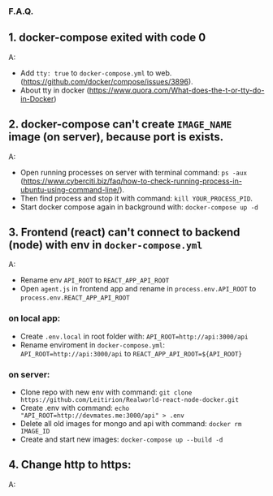 ### F.A.Q.

## 1. docker-compose exited with code 0
A: 
- Add ```tty: true``` to ```docker-compose.yml``` to web. (https://github.com/docker/compose/issues/3896). 
- About tty in docker (https://www.quora.com/What-does-the-t-or-tty-do-in-Docker)

## 2. docker-compose can't create ```IMAGE_NAME``` image (on server), because port is exists.
A: 
- Open running processes on server with terminal command: ```ps -aux``` (https://www.cyberciti.biz/faq/how-to-check-running-process-in-ubuntu-using-command-line/). 
- Then find process and stop it with command: ```kill YOUR_PROCESS_PID```.
- Start docker compose again in background with: ```docker-compose up -d```

## 3. Frontend (react) can't connect to backend (node) with env in ```docker-compose.yml```
A: 
- Rename env ```API_ROOT``` to ```REACT_APP_API_ROOT```
- Open ```agent.js``` in frontend app and rename in ```process.env.API_ROOT``` to ```process.env.REACT_APP_API_ROOT```

### on local app:
- Create ```.env.local``` in root folder with: ```API_ROOT=http://api:3000/api```
- Rename enviroment in ```docker-compose.yml```: ```API_ROOT=http://api:3000/api``` to ```REACT_APP_API_ROOT=${API_ROOT}```

### on server:
- Clone repo with new env with command: ```git clone https://github.com/Leitirion/Realworld-react-node-docker.git```
- Create .env with command: ```echo "API_ROOT=http://devmates.me:3000/api" > .env```
- Delete all old images for mongo and api with command: ```docker rm IMAGE_ID```
- Create and start new images: ```docker-compose up --build -d```

## 4. Change http to https:
A: 
